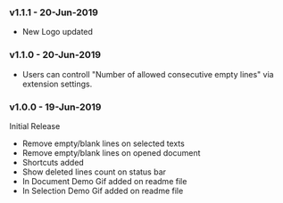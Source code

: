### v1.1.1 - 20-Jun-2019
- New Logo updated

### v1.1.0 - 20-Jun-2019

- Users can controll "Number of allowed consecutive empty lines" via extension settings.

### v1.0.0 - 19-Jun-2019

Initial Release

- Remove empty/blank lines on selected texts
- Remove empty/blank lines on opened document
- Shortcuts added
- Show deleted lines count on status bar
- In Document Demo Gif added on readme file
- In Selection Demo Gif added on readme file
